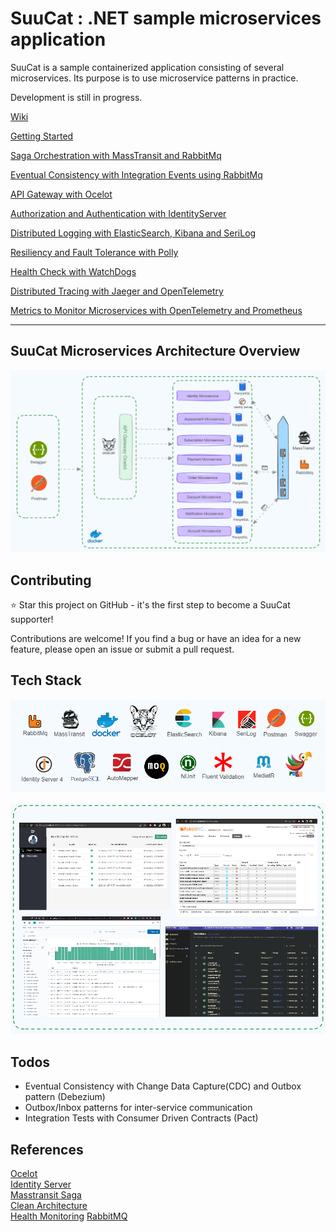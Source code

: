 # SuuCat : .NET sample microservices application #

SuuCat is a sample containerized application consisting of several microservices.
Its purpose is to use microservice patterns in practice.

Development is still in progress. 

[Wiki](https://github.com/ebubekirdinc/SuuCat/wiki)  

[Getting Started](https://github.com/ebubekirdinc/SuuCat/wiki/Getting-Started)

[Saga Orchestration with MassTransit and RabbitMq](https://github.com/ebubekirdinc/SuuCat/wiki/Saga-Orchestration-with-MassTransit-and-RabbitMq)

[Eventual Consistency with Integration Events using RabbitMq](https://github.com/ebubekirdinc/SuuCat/wiki/Eventual-Consistency-with-Integration-Events-using-RabbitMq)

[API Gateway with Ocelot](https://github.com/ebubekirdinc/SuuCat/wiki/API-Gateway-with-Ocelot)

[Authorization and Authentication with IdentityServer](https://github.com/ebubekirdinc/SuuCat/wiki/Authorization-and-Authentication-with-IdentityServer)

[Distributed Logging with ElasticSearch, Kibana and SeriLog](https://github.com/ebubekirdinc/SuuCat/wiki/Distributed-Logging-with-ElasticSearch,-Kibana,-and-SeriLog)

[Resiliency and Fault Tolerance with Polly](https://github.com/ebubekirdinc/SuuCat/wiki/Resiliency-and-Fault-Tolerance-with-Polly)

[Health Check with WatchDogs](https://github.com/ebubekirdinc/SuuCat/wiki/Health-Check-with-WatchDogs)

[Distributed Tracing with Jaeger and OpenTelemetry](https://github.com/ebubekirdinc/SuuCat/wiki/Distributed-Tracing-with-Jaeger-and-OpenTelemetry)

[Metrics to Monitor Microservices with OpenTelemetry and Prometheus](https://github.com/ebubekirdinc/SuuCat/wiki/Metrics-to-Monitor-Microservices-with-OpenTelemetry)


---


## SuuCat Microservices Architecture Overview
![microserviceArchitectureOverview](img/microserviceArchitectureOverview.png)

## Contributing
:star: Star this project on GitHub - it's the first step to become a SuuCat supporter!

Contributions are welcome! If you find a bug or have an idea for a new feature, please open an issue or submit a pull request.   

## Tech Stack
![techStack](img/techStack.png)  
  

![screensOverview](img/screensOverview.png)

## Todos ## 
- Eventual Consistency with Change Data Capture(CDC) and Outbox pattern (Debezium) 
- Outbox/Inbox patterns for inter-service communication 
- Integration Tests with Consumer Driven Contracts (Pact) 
 

## References

[Ocelot](https://ocelot.readthedocs.io/en/latest/introduction/gettingstarted.html)  
[Identity Server](https://identityserver4.readthedocs.io/en/latest/quickstarts/0_overview.html)  
[Masstransit Saga](https://masstransit.io/documentation/patterns/saga)  
[Clean Architecture](https://github.com/jasontaylordev/CleanArchitecture)  
[Health Monitoring](https://learn.microsoft.com/en-us/dotnet/architecture/microservices/implement-resilient-applications/monitor-app-health)
[RabbitMQ](https://www.rabbitmq.com/documentation.html)  














